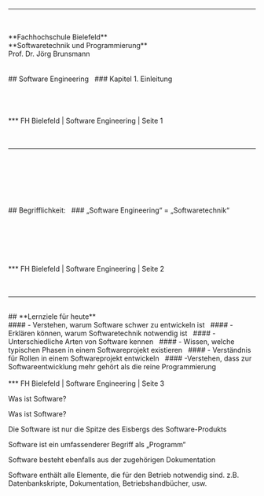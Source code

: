***
<br/>
<br/>
**Fachhochschule Bielefeld**  
<br/>
**Softwaretechnik und Programmierung**  
<br/>
Prof. Dr. Jörg Brunsmann
<br/>
<br/>
<br/>
## Software Engineering  
### Kapitel 1. Einleitung  
<br/>
<br/>
<br/>
<br/>
<br/>  
***
FH Bielefeld | Software Engineering | Seite 1  
<br/>
<br/>
<br/>





***
<br/>
<br/>
<br/>
<br/>
<br/>
<br/>
## Begrifflichkeit:  
### „Software Engineering“ = „Softwaretechnik“  
<br/>
<br/>
<br/>
<br/>
<br/>
<br/>
<br/>
***
FH Bielefeld | Software Engineering | Seite 2
<br/>
<br/>
<br/>





***
<br/>
## **Lernziele für heute**  
<br/>
#### - Verstehen, warum Software schwer zu entwickeln ist  
#### - Erklären können, warum Softwaretechnik notwendig ist  
#### - Unterschiedliche Arten von Software kennen  
#### - Wissen, welche typischen Phasen in einem Softwareprojekt existieren  
#### - Verständnis für Rollen in einem Softwareprojekt entwickeln  
#### -Verstehen, dass zur Softwareentwicklung mehr gehört als die reine Programmierung
<br/>
<br/>
***
FH Bielefeld | Software Engineering | Seite 3




Was ist Software?


Was ist Software?

Die Software ist nur die Spitze des Eisbergs des Software-Produkts

Software ist ein umfassenderer Begriff als „Programm“

Software besteht ebenfalls aus der zugehörigen Dokumentation

Software enthält alle Elemente, die für den Betrieb notwendig sind. z.B. Datenbankskripte, Dokumentation, Betriebshandbücher, usw.


